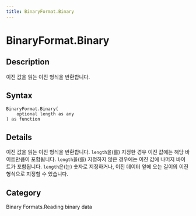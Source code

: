```yaml
---
title: BinaryFormat.Binary
---
```


# BinaryFormat.Binary


## Description

이진 값을 읽는 이진 형식을 반환합니다.


## Syntax

```powerquery
BinaryFormat.Binary(
    optional length as any
) as function
```


## Details

이진 값을 읽는 이진 형식을 반환합니다. <code>length</code>을(를) 지정한 경우 이진 값에는 해당 바이트만큼이 포함됩니다. <code>length</code>을(를) 지정하지 않은 경우에는 이진 값에 나머지 바이트가 포함됩니다. <code>length</code>은(는) 숫자로 지정하거나, 이진 데이터 앞에 오는 길이의 이진 형식으로 지정할 수 있습니다.



## Category
Binary Formats.Reading binary data
